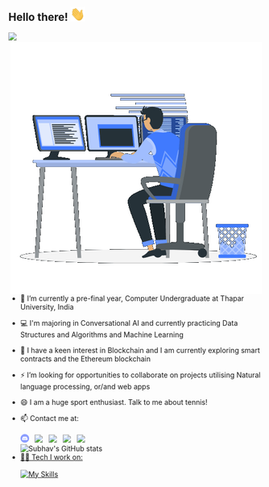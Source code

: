 ## Hello there!  <img src="https://github.com/purjaysin/purjaysin/blob/main/media/Hi.gif" width="29px">
<img src="https://komarev.com/ghpvc/?username=SubhavBatra&color=red" />
<img src="https://raw.githubusercontent.com/0xAbdulKhalid/0xAbdulKhalid/main/assets/mdImages/Right_Side.gif" alt="side Image" align="right" width="500" height="auto" />

- 🏦 I’m currently a pre-final year, Computer Undergraduate at Thapar University, India
- 💻 I'm majoring in Conversational AI and currently practicing Data Structures and Algorithms and Machine Learning
- 🤔 I have a keen interest in Blockchain and I am currently exploring smart contracts and the Ethereum blockchain
- ⚡ I’m looking for opportunities to collaborate on projects utilising Natural language processing, or/and web apps
- 😄 I am a huge sport enthusiast. Talk to me about tennis! 
- 📫 Contact me at: <br><br>
  [<img src="https://github.com/purjaysin/purjaysin/blob/main/media/discord-round.svg" width="3.5%"/>](http://discordapp.com/users/745594262770417764)  &nbsp; [<img src="https://img.icons8.com/color/48/000000/twitter.png" width="3.5%"/>](https://twitter.com/batrasubhav)  &nbsp; [<img src="https://img.icons8.com/color/48/000000/linkedin.png" width="3.5%"/>](https://www.linkedin.com/in/subhav-batra-0269341a4/)  &nbsp; [<img src="https://img.icons8.com/fluent/48/000000/instagram-new.png" width="3.5%"/>](https://www.instagram.com/subhavbatra/)  &nbsp; <a href="mailto:subhavbatra3002@gmail.com"> <img src="https://img.icons8.com/fluent/48/000000/gmail.png" width="3.5%"/>
  <br>
  <img width="500" height="auto" align="right" alt="Subhav's GitHub stats" src="https://github-readme-stats.vercel.app/api?username=subhavbatra&show_icons=true&theme=react&count_private=true&include_all_commits=true" />

- 🧑‍💻 Tech I work on: <br><br>
  [![My Skills](https://skillicons.dev/icons?i=cpp,py,js,html,css,express,nodejs,react,tensorflow&perline=4)](https://skillicons.dev)<br><br>
